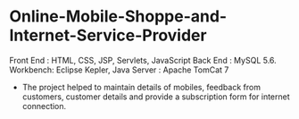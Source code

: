 # Online-Mobile-Shoppe-and-Internet-Service-Provider
Front End : HTML, CSS, JSP, Servlets, JavaScript
Back End : MySQL 5.6.
Workbench: Eclipse Kepler, Java
Server	: Apache TomCat 7

- The project helped to maintain details of mobiles, feedback from customers, customer details and provide a subscription form for internet connection.
